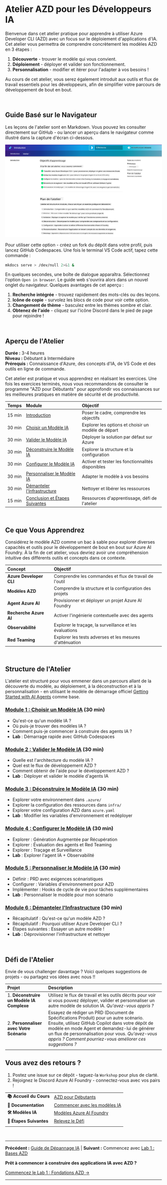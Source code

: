 <!--
CO_OP_TRANSLATOR_METADATA:
{
  "original_hash": "9cc966416ab431c38b2ab863884b196c",
  "translation_date": "2025-09-24T09:05:50+00:00",
  "source_file": "workshop/README.md",
  "language_code": "fr"
}
-->
# Atelier AZD pour les Développeurs IA

Bienvenue dans cet atelier pratique pour apprendre à utiliser Azure Developer CLI (AZD) avec un focus sur le déploiement d'applications d'IA. Cet atelier vous permettra de comprendre concrètement les modèles AZD en 3 étapes :

1. **Découverte** - trouver le modèle qui vous convient.
1. **Déploiement** - déployer et valider son fonctionnement.
1. **Personnalisation** - modifier et itérer pour l'adapter à vos besoins !

Au cours de cet atelier, vous serez également introduit aux outils et flux de travail essentiels pour les développeurs, afin de simplifier votre parcours de développement de bout en bout.

<br/>

## Guide Basé sur le Navigateur

Les leçons de l'atelier sont en Markdown. Vous pouvez les consulter directement sur GitHub - ou lancer un aperçu dans le navigateur comme illustré dans la capture d'écran ci-dessous.

![Atelier](../../../translated_images/workshop.75906f133e6f8ba07ab0302ce17f67ff90f357513f3d4c4bbafa5978b10f058b.fr.png)

Pour utiliser cette option - créez un fork du dépôt dans votre profil, puis lancez GitHub Codespaces. Une fois le terminal VS Code actif, tapez cette commande :

```bash title="" linenums="0"
mkdocs serve > /dev/null 2>&1 &
```

En quelques secondes, une boîte de dialogue apparaîtra. Sélectionnez l'option `Open in browser`. Le guide web s'ouvrira alors dans un nouvel onglet du navigateur. Quelques avantages de cet aperçu :

1. **Recherche intégrée** - trouvez rapidement des mots-clés ou des leçons.
1. **Icône de copie** - survolez les blocs de code pour voir cette option.
1. **Changement de thème** - basculez entre les thèmes sombre et clair.
1. **Obtenez de l'aide** - cliquez sur l'icône Discord dans le pied de page pour rejoindre !

<br/>

## Aperçu de l'Atelier

**Durée :** 3-4 heures  
**Niveau :** Débutant à Intermédiaire  
**Prérequis :** Connaissance d'Azure, des concepts d'IA, de VS Code et des outils en ligne de commande.

Cet atelier est pratique et vous apprendrez en réalisant les exercices. Une fois les exercices terminés, nous vous recommandons de consulter le programme "AZD pour Débutants" pour approfondir vos connaissances sur les meilleures pratiques en matière de sécurité et de productivité.

| Temps | Module  | Objectif |
|:---|:---|:---|
| 15 min | [Introduction](docs/instructions/0-Introduction.md) | Poser le cadre, comprendre les objectifs |
| 30 min | [Choisir un Modèle IA](docs/instructions/1-Select-AI-Template.md) | Explorer les options et choisir un modèle de départ | 
| 30 min | [Valider le Modèle IA](docs/instructions/2-Validate-AI-Template.md) | Déployer la solution par défaut sur Azure |
| 30 min | [Déconstruire le Modèle IA](docs/instructions/3-Deconstruct-AI-Template.md) | Explorer la structure et la configuration |
| 30 min | [Configurer le Modèle IA](docs/instructions/4-Configure-AI-Template.md) | Activer et tester les fonctionnalités disponibles |
| 30 min | [Personnaliser le Modèle IA](docs/instructions/5-Customize-AI-Template.md) | Adapter le modèle à vos besoins |
| 30 min | [Démanteler l'Infrastructure](docs/instructions/6-Teardown-Infrastructure.md) | Nettoyer et libérer les ressources |
| 15 min | [Conclusion et Étapes Suivantes](docs/instructions/7-Wrap-up.md) | Ressources d'apprentissage, défi de l'atelier |

<br/>

## Ce que Vous Apprendrez

Considérez le modèle AZD comme un bac à sable pour explorer diverses capacités et outils pour le développement de bout en bout sur Azure AI Foundry. À la fin de cet atelier, vous devriez avoir une compréhension intuitive des différents outils et concepts dans ce contexte.

| Concept  | Objectif |
|:---|:---|
| **Azure Developer CLI** | Comprendre les commandes et flux de travail de l'outil |
| **Modèles AZD** | Comprendre la structure et la configuration des projets |
| **Agent Azure AI** | Provisionner et déployer un projet Azure AI Foundry |
| **Recherche Azure AI** | Activer l'ingénierie contextuelle avec des agents |
| **Observabilité** | Explorer le traçage, la surveillance et les évaluations |
| **Red Teaming** | Explorer les tests adverses et les mesures d'atténuation |

<br/>

## Structure de l'Atelier

L'atelier est structuré pour vous emmener dans un parcours allant de la découverte du modèle, au déploiement, à la déconstruction et à la personnalisation - en utilisant le modèle de démarrage officiel [Getting Started with AI Agents](https://github.com/Azure-Samples/get-started-with-ai-agents) comme base.

### [Module 1 : Choisir un Modèle IA](docs/instructions/1-Select-AI-Template.md) (30 min)

- Qu'est-ce qu'un modèle IA ?
- Où puis-je trouver des modèles IA ?
- Comment puis-je commencer à construire des agents IA ?
- **Lab** : Démarrage rapide avec GitHub Codespaces

### [Module 2 : Valider le Modèle IA](docs/instructions/2-Validate-AI-Template.md) (30 min)

- Quelle est l'architecture du modèle IA ?
- Quel est le flux de développement AZD ?
- Comment obtenir de l'aide pour le développement AZD ?
- **Lab** : Déployer et valider le modèle d'agents IA

### [Module 3 : Déconstruire le Modèle IA](docs/instructions/3-Deconstruct-AI-Template.md) (30 min)

- Explorer votre environnement dans `.azure/` 
- Explorer la configuration des ressources dans `infra/` 
- Explorer votre configuration AZD dans `azure.yaml`
- **Lab** : Modifier les variables d'environnement et redéployer

### [Module 4 : Configurer le Modèle IA](docs/instructions/4-Configure-AI-Template.md) (30 min)
- Explorer : Génération Augmentée par Récupération
- Explorer : Évaluation des agents et Red Teaming
- Explorer : Traçage et Surveillance
- **Lab** : Explorer l'agent IA + Observabilité 

### [Module 5 : Personnaliser le Modèle IA](docs/instructions/5-Customize-AI-Template.md) (30 min)
- Définir : PRD avec exigences scénaristiques
- Configurer : Variables d'environnement pour AZD
- Implémenter : Hooks de cycle de vie pour tâches supplémentaires
- **Lab** : Personnaliser le modèle pour mon scénario

### [Module 6 : Démanteler l'Infrastructure](docs/instructions/6-Teardown-Infrastructure.md) (30 min)
- Récapitulatif : Qu'est-ce qu'un modèle AZD ?
- Récapitulatif : Pourquoi utiliser Azure Developer CLI ?
- Étapes suivantes : Essayer un autre modèle !
- **Lab** : Déprovisionner l'infrastructure et nettoyer

<br/>

## Défi de l'Atelier

Envie de vous challenger davantage ? Voici quelques suggestions de projets - ou partagez vos idées avec nous !!

| Projet | Description |
|:---|:---|
|1. **Déconstruire un Modèle IA Complexe** | Utilisez le flux de travail et les outils décrits pour voir si vous pouvez déployer, valider et personnaliser un autre modèle de solution IA. _Qu'avez-vous appris ?_|
|2. **Personnaliser avec Votre Scénario**  | Essayez de rédiger un PRD (Document de Spécifications Produit) pour un autre scénario. Ensuite, utilisez GitHub Copilot dans votre dépôt de modèle en mode Agent et demandez-lui de générer un flux de personnalisation pour vous. _Qu'avez-vous appris ? Comment pourriez-vous améliorer ces suggestions ?_|
| | |

## Vous avez des retours ?

1. Postez une issue sur ce dépôt - taguez-la `Workshop` pour plus de clarté.
1. Rejoignez le Discord Azure AI Foundry - connectez-vous avec vos pairs !

| | | 
|:---|:---|
| **📚 Accueil du Cours**| [AZD pour Débutants](../README.md)|
| **📖 Documentation** | [Commencer avec les modèles IA](https://learn.microsoft.com/en-us/azure/ai-foundry/how-to/develop/ai-template-get-started)|
| **🛠️ Modèles IA** | [Modèles Azure AI Foundry](https://ai.azure.com/templates) |
|**🚀 Étapes Suivantes** | [Relevez le Défi](../../../workshop) |
| | |

<br/>

---

**Précédent :** [Guide de Dépannage IA](../docs/troubleshooting/ai-troubleshooting.md) | **Suivant :** Commencez avec [Lab 1 : Bases AZD](../../../workshop/lab-1-azd-basics)

**Prêt à commencer à construire des applications IA avec AZD ?**

[Commencez le Lab 1 : Fondations AZD →](./lab-1-azd-basics/README.md)

---

